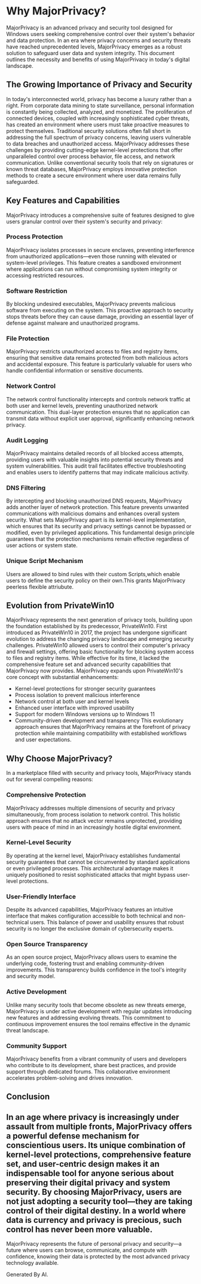 
# Why MajorPrivacy?
MajorPrivacy is an advanced privacy and security tool designed for Windows users seeking comprehensive control over their system's behavior and data protection. In an era where privacy concerns and security threats have reached unprecedented levels, MajorPrivacy emerges as a robust solution to safeguard user data and system integrity. This document outlines the necessity and benefits of using MajorPrivacy in today's digital landscape.
## The Growing Importance of Privacy and Security
In today's interconnected world, privacy has become a luxury rather than a right. From corporate data mining to state surveillance, personal information is constantly being collected, analyzed, and monetized. The proliferation of connected devices, coupled with increasingly sophisticated cyber threats, has created an environment where users must take proactive measures to protect themselves. Traditional security solutions often fall short in addressing the full spectrum of privacy concerns, leaving users vulnerable to data breaches and unauthorized access.
MajorPrivacy addresses these challenges by providing cutting-edge kernel-level protections that offer unparalleled control over process behavior, file access, and network communication. Unlike conventional security tools that rely on signatures or known threat databases, MajorPrivacy employs innovative protection methods to create a secure environment where user data remains fully safeguarded.
## Key Features and Capabilities
MajorPrivacy introduces a comprehensive suite of features designed to give users granular control over their system's security and privacy:
### Process Protection
MajorPrivacy isolates processes in secure enclaves, preventing interference from unauthorized applications—even those running with elevated or system-level privileges. This feature creates a sandboxed environment where applications can run without compromising system integrity or accessing restricted resources.
### Software Restriction
By blocking undesired executables, MajorPrivacy prevents malicious software from executing on the system. This proactive approach to security stops threats before they can cause damage, providing an essential layer of defense against malware and unauthorized programs.
### File Protection
MajorPrivacy restricts unauthorized access to files and registry items, ensuring that sensitive data remains protected from both malicious actors and accidental exposure. This feature is particularly valuable for users who handle confidential information or sensitive documents.
### Network Control
The network control functionality intercepts and controls network traffic at both user and kernel levels, preventing unauthorized network communication. This dual-layer protection ensures that no application can transmit data without explicit user approval, significantly enhancing network privacy.
### Audit Logging
MajorPrivacy maintains detailed records of all blocked access attempts, providing users with valuable insights into potential security threats and system vulnerabilities. This audit trail facilitates effective troubleshooting and enables users to identify patterns that may indicate malicious activity.
### DNS Filtering
By intercepting and blocking unauthorized DNS requests, MajorPrivacy adds another layer of network protection. This feature prevents unwanted communications with malicious domains and enhances overall system security.
What sets MajorPrivacy apart is its kernel-level implementation, which ensures that its security and privacy settings cannot be bypassed or modified, even by privileged applications. This fundamental design principle guarantees that the protection mechanisms remain effective regardless of user actions or system state.
### Unique Script Mechanism
Users are allowed to bind rules with their custom Scripts,which enable users to define the security policy on their own.This grants MajorPrivacy peerless flexible attriubute.
## Evolution from PrivateWin10
MajorPrivacy represents the next generation of privacy tools, building upon the foundation established by its predecessor, PrivateWin10. First introduced as PrivateWin10 in 2017, the project has undergone significant evolution to address the changing privacy landscape and emerging security challenges.
PrivateWin10 allowed users to control their computer's privacy and firewall settings, offering basic functionality for blocking system access to files and registry items. While effective for its time, it lacked the comprehensive feature set and advanced security capabilities that MajorPrivacy now provides.
MajorPrivacy expands upon PrivateWin10's core concept with substantial enhancements:
- Kernel-level protections for stronger security guarantees
- Process isolation to prevent malicious interference
- Network control at both user and kernel levels
- Enhanced user interface with improved usability
- Support for modern Windows versions up to Windows 11
- Community-driven development and transparency
This evolutionary approach ensures that MajorPrivacy remains at the forefront of privacy protection while maintaining compatibility with established workflows and user expectations.
## Why Choose MajorPrivacy?
In a marketplace filled with security and privacy tools, MajorPrivacy stands out for several compelling reasons:
### Comprehensive Protection
MajorPrivacy addresses multiple dimensions of security and privacy simultaneously, from process isolation to network control. This holistic approach ensures that no attack vector remains unprotected, providing users with peace of mind in an increasingly hostile digital environment.
### Kernel-Level Security
By operating at the kernel level, MajorPrivacy establishes fundamental security guarantees that cannot be circumvented by standard applications or even privileged processes. This architectural advantage makes it uniquely positioned to resist sophisticated attacks that might bypass user-level protections.
### User-Friendly Interface
Despite its advanced capabilities, MajorPrivacy features an intuitive interface that makes configuration accessible to both technical and non-technical users. This balance of power and usability ensures that robust security is no longer the exclusive domain of cybersecurity experts.
### Open Source Transparency
As an open source project, MajorPrivacy allows users to examine the underlying code, fostering trust and enabling community-driven improvements. This transparency builds confidence in the tool's integrity and security model.
### Active Development
Unlike many security tools that become obsolete as new threats emerge, MajorPrivacy is under active development with regular updates introducing new features and addressing evolving threats. This commitment to continuous improvement ensures the tool remains effective in the dynamic threat landscape.
### Community Support
MajorPrivacy benefits from a vibrant community of users and developers who contribute to its development, share best practices, and provide support through dedicated forums. This collaborative environment accelerates problem-solving and drives innovation.
## Conclusion
In an age where privacy is increasingly under assault from multiple fronts, MajorPrivacy offers a powerful defense mechanism for conscientious users. Its unique combination of kernel-level protections, comprehensive feature set, and user-centric design makes it an indispensable tool for anyone serious about preserving their digital privacy and system security.
By choosing MajorPrivacy, users are not just adopting a security tool—they are taking control of their digital destiny. In a world where data is currency and privacy is precious, such control has never been more valuable.
--- 
MajorPrivacy represents the future of personal privacy and security—a future where users can browse, communicate, and compute with confidence, knowing their data is protected by the most advanced privacy technology available. 


Generated By AI.